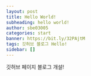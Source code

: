 ```yaml
---
layout: post
title: Hello World!
subheading: hello world!
author: sbe03005
categories: start
banner: https://bit.ly/32PAjtM
tags: 깃허브 블로그 Hello!
sidebar: []
---
```


깃허브 페이지 블로그 개설!


